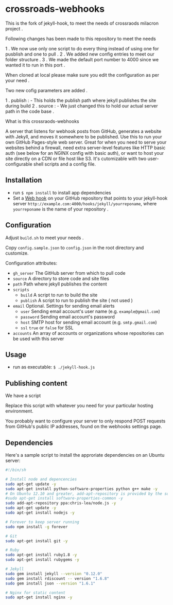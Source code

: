 # crossroads-webhooks


This is the fork of jekyll-hook, to meet the needs of crossraods milacron project . 

Following changes has been made to this repository to meet the needs 

1 . We now use only one script to do every thing instead of using one for pusblish and one to pull . 
2 . We added new config entries to meet our folder structure  . 
3 . We made the default port number to 4000 since we wanted it to run in this port . 

When cloned at local please make sure you edit the configuration as per your need . 

Two new cofig parameters are added . 

1 . publish : - This holds the publish path where jekyll publishes the site during build 
2 . source : - We just changed this to hold our actual server path in the code base . 

What is this crossraods-webhooks 

A server that listens for webhook posts from GitHub, generates a website with Jekyll, and moves it somewhere to be published. Use this to run your own GitHub Pages-style web server. Great for when you need to serve your websites behind a firewall, need extra server-level features like HTTP basic auth (see below for an NGINX config with basic auth), or want to host your site directly on a CDN or file host like S3. It's cutomizable with two user-configurable shell scripts and a config file.

## Installation

- run `$ npm install` to install app dependencies
- Set a [Web hook]() on your GitHub repository that points to your jekyll-hook server `http://example.com:4000/hooks/jekyll/yourreponame`, where `yourreponame` is the name of your repository . 


## Configuration

Adjust `build.sh` to meet your needs . 

Copy `config.sample.json` to `config.json` in the root directory and customize.

Configuration attributes:

- `gh_server` The GitHub server from which to pull code
- `source` A directory to store code and site files
- `path` Path where jekyll publishes the content 
- `scripts`
    - `build` A script to run to build the site
    - `publish` A script to run to publish the site ( not used ) 
- `email` Optional. Settings for sending email alerts
    - `user` Sending email account's user name (e.g. `example@gmail.com`)
    - `password` Sending email account's password
    - `host` SMTP host for sending email account (e.g. `smtp.gmail.com`) 
    - `ssl` `true` or `false` for SSL
- `accounts` An array of accounts or organizations whose repositories can be used with this server
## Usage

- run as executable: `$ ./jekyll-hook.js`

## Publishing content

We have a script 


Replace this script with whatever you need for your particular hosting environment.

You probably want to configure your server to only respond POST requests from GitHub's public IP addresses, found on the webhooks settings page.

## Dependencies

Here's a sample script to install the approriate dependencies on an Ubuntu server:

```sh
#!/bin/sh

# Install node and depencencies
sudo apt-get update -y
sudo apt-get install python-software-properties python g++ make -y
# On Ubuntu 12.10 and greater, add-apt-repository is provided by the software-properties-common package
#sudo apt-get install software-properties-common -y
sudo add-apt-repository ppa:chris-lea/node.js -y
sudo apt-get update -y
sudo apt-get install nodejs -y

# Forever to keep server running
sudo npm install -g forever

# Git
sudo apt-get install git -y

# Ruby
sudo apt-get install ruby1.8 -y
sudo apt-get install rubygems -y

# Jekyll
sudo gem install jekyll --version "0.12.0"
sudo gem install rdiscount -- version "1.6.8"
sudo gem install json --version "1.6.1"

# Nginx for static content
sudo apt-get install nginx -y
```
